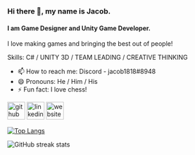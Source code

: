 ### Hi there 👋, my name is Jacob.
#### I am Game Designer and Unity Game Developer.
I love making games and bringing the best out of people!

Skills: C# / UNITY 3D / TEAM LEADING / CREATIVE THINKING

- 📫 How to reach me: Discord - jacob1818#8948 
- 😄 Pronouns: He / Him / His 
- ⚡ Fun fact: I love chess! 


[<img src='https://cdn.jsdelivr.net/npm/simple-icons@3.0.1/icons/github.svg' alt='github' height='40'>](https://github.com/jacobsalzberg)  [<img src='https://cdn.jsdelivr.net/npm/simple-icons@3.0.1/icons/linkedin.svg' alt='linkedin' height='40'>](https://www.linkedin.com/in/jacobsalzberg/)  [<img src='https://cdn.jsdelivr.net/npm/simple-icons@3.0.1/icons/icloud.svg' alt='website' height='40'>](https://jacobsalzberg.github.io/)  

[![Top Langs](https://github-readme-stats.vercel.app/api/top-langs/?username=jacobsalzberg)](https://github.com/anuraghazra/github-readme-stats)

![GitHub streak stats](https://github-readme-streak-stats.herokuapp.com/?user=jacobsalzberg)  

